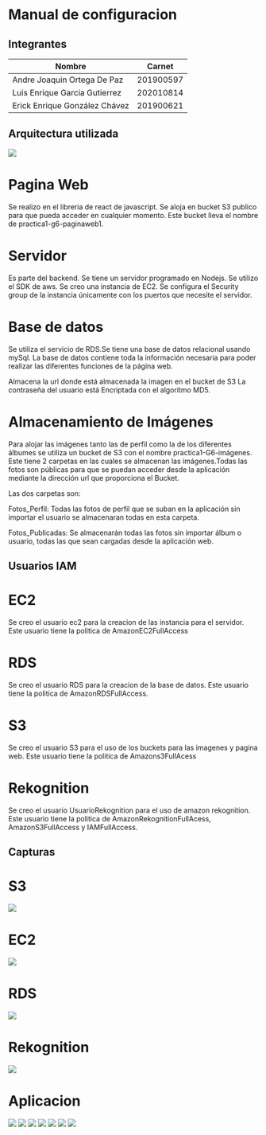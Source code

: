 # Manual de configuracion
## Integrantes
| Nombre | Carnet
|----------|----------
| Andre Joaquin Ortega De Paz    | 201900597   
| Luis Enrique Garcia Gutierrez    | 202010814  
| Erick Enrique González Chávez   | 201900621  


## Arquitectura utilizada
![](https://i.imgur.com/faEQOQz.jpeg)

# Pagina Web
Se realizo en el libreria de react de javascript.
Se aloja en bucket S3 publico para que pueda acceder en cualquier momento.
Este bucket lleva el nombre de practica1-g6-paginaweb1.

# Servidor
Es parte del backend. Se tiene un servidor programado en Nodejs. Se utilizo el SDK de aws.
Se creo una instancia de EC2. Se configura el Security group de la instancia únicamente con los puertos que necesite el servidor.

# Base de datos
Se utiliza el servicio de RDS.Se tiene una base de datos relacional usando mySql. La base de datos contiene toda la información necesaria para poder realizar las diferentes funciones de la página web.

Almacena la url donde está almacenada la imagen en el bucket de S3
La contraseña del usuario está Encriptada con el algoritmo MD5.

# Almacenamiento de Imágenes

Para alojar las imágenes tanto las de perfil como la de los diferentes álbumes se utiliza un bucket de S3 con el nombre practica1-G6-imágenes. Este tiene 2 carpetas en las cuales se almacenan las imágenes.Todas las fotos son públicas para que se puedan acceder desde la aplicación mediante la dirección url que proporciona el Bucket.

Las dos carpetas son:

Fotos_Perfil: Todas las fotos de perfil que se suban en la aplicación sin importar el usuario se almacenaran todas en esta carpeta.

Fotos_Publicadas: Se almacenarán todas las fotos sin importar álbum o usuario, todas las que sean cargadas desde la aplicación web.

## Usuarios IAM

# EC2
Se creo el usuario ec2 para la creacion de las instancia para el servidor. Este usuario tiene la politica de AmazonEC2FullAccess

# RDS
Se creo el usuario RDS para la creacion de la base de datos. Este usuario tiene la politica de AmazonRDSFullAccess.

# S3
Se creo el usuario S3 para el uso de los buckets para las imagenes y pagina web. Este usuario tiene la politica de Amazons3FullAcess

# Rekognition

Se creo el usuario UsuarioRekognition para el uso de amazon rekognition. Este usuario tiene la politica de AmazonRekognitionFullAcess, AmazonS3FullAccess y IAMFullAccess.



## Capturas

# S3
![](https://i.imgur.com/6hj6ysp.png)

# EC2
![](https://i.imgur.com/6hj6ysp.png)

# RDS
![](https://i.imgur.com/xDJcPsR.png)

# Rekognition
![](https://imgur.com/4bKMzfa.png)


# Aplicacion
![](https://imgur.com/Lu91M4Q.png)
![](https://imgur.com/KwJdQx6.png)
![](https://imgur.com/PkOk2MU.png)
![](https://imgur.com/hG0ZVGo.png)
![](https://imgur.com/HKt42PL.png)
![](https://imgur.com/6fNs5mH.png)
![](https://imgur.com/tFCwnAy.png)





